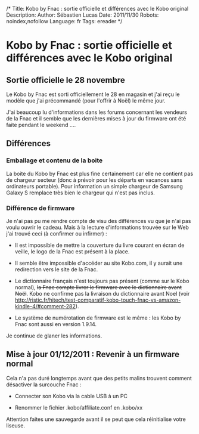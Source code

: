 /*
Title: Kobo by Fnac : sortie officielle et différences avec le Kobo original
Description: 
Author: Sébastien Lucas
Date: 2011/11/30
Robots: noindex,nofollow
Language: fr
Tags: ereader
*/
# Kobo by Fnac : sortie officielle et différences avec le Kobo original

## Sortie officielle le 28 novembre
Le Kobo by Fnac  est sorti officiellement le 28 en magasin et j'ai reçu le modèle que j'ai précommandé (pour l'offrir à Noël) le même jour.

J'ai beaucoup lu d'informations dans les forums concernant les vendeurs de la Fnac et il semble que les dernières mises à jour du firmware ont été faite pendant le weekend ....

## Différences

###  Emballage et contenu de la boite 
La boite du Kobo by Fnac est plus fine certainement car elle ne contient pas de chargeur secteur (donc à prévoir pour les départs en vacances sans ordinateurs portable). Pour information un simple chargeur de Samsung Galaxy S remplace très bien le chargeur qui n'est pas inclus.
### Différence de firmware

Je n'ai pas pu me rendre compte de visu des différences vu que je n'ai pas voulu ouvrir le cadeau. Mais à la lecture d'informations trouvée sur le Web j'ai trouvé ceci (à confirmer ou infirmer) :

*	Il est impossible de mettre la couverture du livre courant en écran de veille, le logo de la Fnac est présent à la place.

*	Il semble être impossible d'accéder au site Kobo.com, il y aurait une redirection vers le site de la Fnac.

*	Le dictionnaire français n'est toujours pas présent (comme sur le Kobo normal), ~~la Fnac compte livrer le firmware avec le dictionnaire avant Noël~~. Kobo ne confirme pas la livraison du dictionnaire avant Noel (voir http://ristic.fr/hitech/test-comparatif-kobo-touch-fnac-vs-amazon-kindle-4/#comment-282).

*	Le système de numérotation de firmware est le même : les Kobo by Fnac sont aussi en version 1.9.14.

Je continue de glaner les informations.

## Mise à jour 01/12/2011 : Revenir à un firmware normal

Cela n'a pas duré longtemps avant que des petits malins trouvent comment désactiver la surcouche Fnac :

*	Connecter son Kobo via la cable USB à un PC

*	Renommer le fichier .kobo/affiliate.conf en .kobo/xx

Attention faites une sauvegarde avant il se peut que cela réinitialise votre liseuse. 
